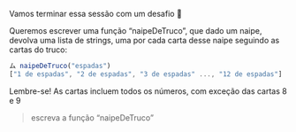 Vamos terminar essa sessão com um desafio :muscle:

Queremos escrever uma função “naipeDeTruco”, que dado um naipe, devolva uma lista de strings, uma por cada carta desse naipe seguindo as cartas do truco:

```javascript
ム naipeDeTruco("espadas")
["1 de espadas", "2 de espadas", "3 de espadas" ..., "12 de espadas"]
```

Lembre-se! As cartas incluem todos os números, com exceção das cartas 8 e 9

> escreva a função “naipeDeTruco”
